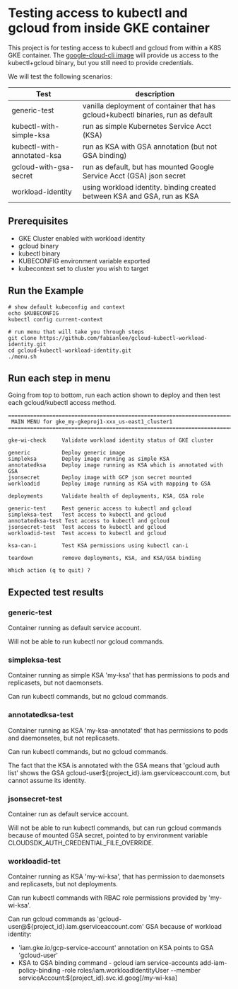 # Testing access to kubectl and gcloud from inside GKE container

This project is for testing access to kubectl and gcloud from within a K8S GKE container.  The [google-cloud-cli image](https://console.cloud.google.com/gcr/images/google.com:cloudsdktool/GLOBAL/google-cloud-cli) will provide us access to the kubectl+gcloud binary, but you still need to provide credentials.

We will test the following scenarios:

Test | description
---|---
generic-test | vanilla deployment of container that has gcloud+kubectl binaries, run as default
kubectl-with-simple-ksa | run as simple Kubernetes Service Acct (KSA)
kubectl-with-annotated-ksa | run as KSA with GSA annotation (but not GSA binding)
gcloud-with-gsa-secret | run as default, but has mounted Google Service Acct (GSA) json secret
workload-identity | using workload identity. binding created between KSA and GSA, run as KSA

## Prerequisites

* GKE Cluster enabled with workload identity
* gcloud binary
* kubectl binary
* KUBECONFIG environment variable exported
* kubecontext set to cluster you wish to target

## Run the Example

```
# show default kubeconfig and context
echo $KUBECONFIG
kubectl config current-context

# run menu that will take you through steps
git clone https://github.com/fabianlee/gcloud-kubectl-workload-identity.git
cd gcloud-kubectl-workload-identity.git
./menu.sh
```

## Run each step in menu

Going from top to bottom, run each action shown to deploy and then test each gcloud/kubectl access method.

```
===========================================================================
 MAIN MENU for gke_my-gkeproj1-xxx_us-east1_cluster1
===========================================================================

gke-wi-check     Validate workload identity status of GKE cluster                         

generic          Deploy generic image                                                     
simpleksa        Deploy image running as simple KSA                                       
annotatedksa     Deploy image running as KSA which is annotated with GSA                  
jsonsecret       Deploy image with GCP json secret mounted                                
workloadid       Deploy image running as KSA with mapping to GSA                          

deployments      Validate health of deployments, KSA, GSA role                            

generic-test     Rest generic access to kubectl and gcloud                                
simpleksa-test   Test access to kubectl and gcloud                                        
annotatedksa-test Test access to kubectl and gcloud                                        
jsonsecret-test  Test access to kubectl and gcloud                                        
workloadid-test  Test access to kubectl and gcloud                                        

ksa-can-i        Test KSA permissions using kubectl can-i                                 

teardown         remove deployments, KSA, and KSA/GSA binding                             

Which action (q to quit) ? 
```

## Expected test results

### generic-test

Container running as default service account. 

Will not be able to run kubectl nor gcloud commands.

### simpleksa-test

Container running as simple KSA 'my-ksa' that has permissions to pods and replicasets, but not daemonsets. 

Can run kubectl commands, but no gcloud commands.

### annotatedksa-test

Container running as KSA 'my-ksa-annotated' that has permissions to pods and daemonsetes, but not replicasets.  

Can run kubectl commands, but no gcloud commands.

The fact that the KSA is annotated with the GSA means that 'gcloud auth list' shows the GSA gcloud-user${project_id}.iam.gserviceaccount.com, but cannot assume its identity.

### jsonsecret-test

Container run as default service account.  

Will not be able to run kubectl commands, but can run gcloud commands because of mounted GSA secret, pointed to by environment variable CLOUDSDK_AUTH_CREDENTIAL_FILE_OVERRIDE.

### workloadid-tet

Container running as KSA 'my-wi-ksa', that has permission to daemonsets and replicasets, but not deployments.

Can run kubectl commands with RBAC role permissions provided by 'my-wi-ksa'.

Can run gcloud commands as 'gcloud-user@${project_id}.iam.gserviceaccount.com' GSA because of workload identity:
* 'iam.gke.io/gcp-service-account' annotation on KSA points to GSA 'gcloud-user'
* KSA to GSA binding command - gcloud iam service-accounts add-iam-policy-binding <GSA> -role roles/iam.workloadIdentityUser --member serviceAccount:${project_id}.svc.id.goog[<namespace>/my-wi-ksa]


